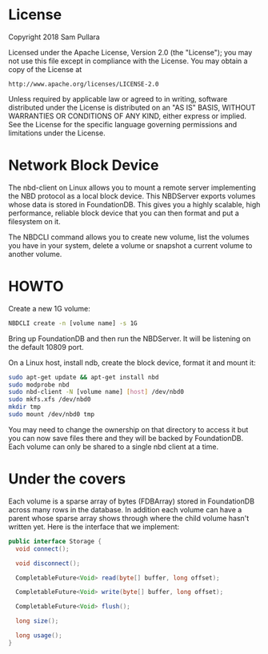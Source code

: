 License
=======

Copyright 2018 Sam Pullara

Licensed under the Apache License, Version 2.0 (the "License");
you may not use this file except in compliance with the License.
You may obtain a copy of the License at

    http://www.apache.org/licenses/LICENSE-2.0

Unless required by applicable law or agreed to in writing, software
distributed under the License is distributed on an "AS IS" BASIS,
WITHOUT WARRANTIES OR CONDITIONS OF ANY KIND, either express or implied.
See the License for the specific language governing permissions and
limitations under the License.

Network Block Device
====================

The nbd-client on Linux allows you to mount a remote server implementing the NBD protocol
as a local block device. This NBDServer exports volumes whose data is stored in
FoundationDB. This gives you a highly scalable, high performance, reliable block device that
you can then format and put a filesystem on it.

The NBDCLI command allows you to create new volume, list the volumes you have in your system,
delete a volume or snapshot a current volume to another volume.

HOWTO
=====

Create a new 1G volume:

```bash
NBDCLI create -n [volume name] -s 1G 
```

Bring up FoundationDB and then run the NBDServer. It will be listening on the default 10809 port.

On a Linux host, install ndb, create the block device, format it and mount it:

```bash
sudo apt-get update && apt-get install nbd
sudo modprobe nbd
sudo nbd-client -N [volume name] [host] /dev/nbd0
sudo mkfs.xfs /dev/nbd0
mkdir tmp
sudo mount /dev/nbd0 tmp
```

You may need to change the ownership on that directory to access it but you can now save files
there and they will be backed by FoundationDB. Each volume can only be shared to a single nbd client
at a time. 

Under the covers
================

Each volume is a sparse array of bytes (FDBArray) stored in FoundationDB across many rows in the database. In addition
each volume can have a parent whose sparse array shows through where the child volume hasn't written yet. Here is the
interface that we implement:

```java
public interface Storage {
  void connect();

  void disconnect();

  CompletableFuture<Void> read(byte[] buffer, long offset);

  CompletableFuture<Void> write(byte[] buffer, long offset);

  CompletableFuture<Void> flush();

  long size();

  long usage();
}
```

